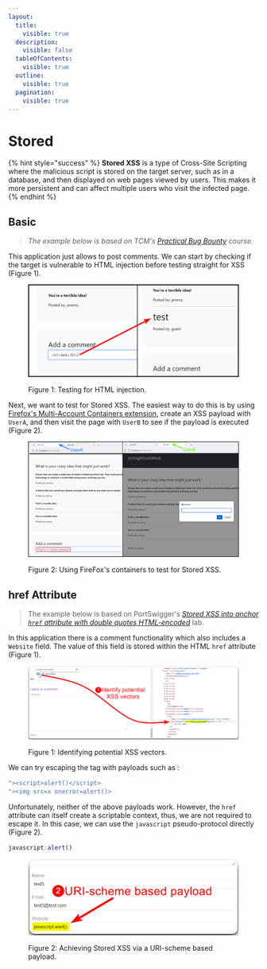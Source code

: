 ```yaml
---
layout:
  title:
    visible: true
  description:
    visible: false
  tableOfContents:
    visible: true
  outline:
    visible: true
  pagination:
    visible: true
---
```


# Stored

{% hint style="success" %}
**Stored XSS** is a type of Cross-Site Scripting where the malicious script is stored on the target server, such as in a database, and then displayed on web pages viewed by users. This makes it more persistent and can affect multiple users who visit the infected page.
{% endhint %}

## Basic

> _The example below is based on TCM's_ [_Practical Bug Bounty_](https://academy.tcm-sec.com/p/practical-bug-bounty) _course._

This application just allows to post comments. We can start by checking if the target is vulnerable to HTML injection before testing straight for XSS (Figure 1).

<figure><img src="../../../../.gitbook/assets/web_xss_stored_basic_1.png" alt=""><figcaption><p>Figure 1: Testing for HTML injection.</p></figcaption></figure>

Next, we want to test for Stored XSS. The easiest way to do this is by using [Firefox's Multi-Account Containers extension](../../authorization/automated-a-b-testing.md#multi-account-containers), create an XSS payload with `UserA`, and then visit the page with `UserB` to see if the payload is executed (Figure 2).

<figure><img src="../../../../.gitbook/assets/web_xss_stored_basic_2.png" alt=""><figcaption><p>Figure 2: Using FireFox's containers to test for Stored XSS.</p></figcaption></figure>

## href Attribute

> The example below is based on PortSwigger's [_Stored XSS into anchor `href` attribute with double quotes HTML-encoded_](https://portswigger.net/web-security/cross-site-scripting/contexts/lab-href-attribute-double-quotes-html-encoded) lab.

In this application there is a comment functionality which also includes a `Website` field. The value of this field is stored within the HTML `href` attribute (Figure 1).

<figure><img src="../../../../.gitbook/assets/web_xss_stored_1.png" alt=""><figcaption><p>Figure 1: Identifying potential XSS vectors.</p></figcaption></figure>

We can try escaping the tag with payloads such as :

```javascript
"><script>alert()</script>
"><img src=x onerror=alert()>
```

Unfortunately, neither of the above payloads work. However, the `href` attribute can itself create a scriptable context, thus, we are not required to escape it. In this case, we can use the `javascript` pseudo-protocol directly (Figure 2).

```javascript
javascript:alert()
```

<figure><img src="../../../../.gitbook/assets/web_xss_stored_2.png" alt="" width="544"><figcaption><p>Figure 2: Achieving Stored XSS via a URI-scheme based payload.</p></figcaption></figure>
